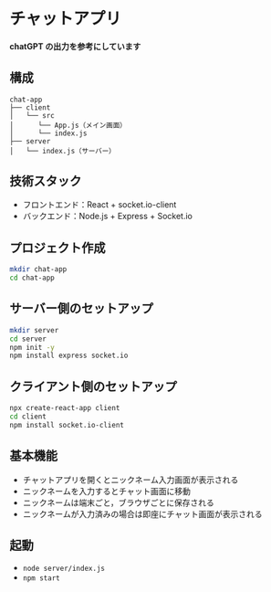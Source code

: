 # チャットアプリ

#### chatGPT の出力を参考にしています

## 構成

```
chat-app
├── client
│   └── src
│      └── App.js（メイン画面）
│      └── index.js
├── server
│   └── index.js（サーバー）
```

## 技術スタック

- フロントエンド：React + socket.io-client
- バックエンド：Node.js + Express + Socket.io

## プロジェクト作成

```bash
mkdir chat-app
cd chat-app
```

## サーバー側のセットアップ

```bash
mkdir server
cd server
npm init -y
npm install express socket.io
```

## クライアント側のセットアップ

```bash
npx create-react-app client
cd client
npm install socket.io-client
```

## 基本機能

- チャットアプリを開くとニックネーム入力画面が表示される
- ニックネームを入力するとチャット画面に移動
- ニックネームは端末ごと，ブラウザごとに保存される
- ニックネームが入力済みの場合は即座にチャット画面が表示される

## 起動

- `node server/index.js`
- `npm start`
